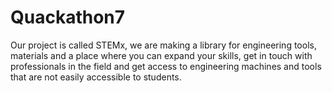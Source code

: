 # Quackathon7
Our project is called STEMx, we are making a library for engineering tools, materials and a place where you can expand your skills, get in touch with professionals in the field and get access to engineering machines and tools that are not easily accessible to students.
